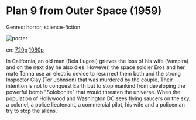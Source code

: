 # Plan 9 from Outer Space (1959)

Genres: horror, science-fiction

![poster](http://image.tmdb.org/t/p/w500/tBkJps1poCnVqWbqNfVLgAbb8br.jpg)

en:
  [720p](magnet:?xt=urn:btih:556EB5EB08B0AA437A7572541E187DC27BDD4C3B&tr=udp://glotorrents.pw:6969/announce&tr=udp://tracker.opentrackr.org:1337/announce&tr=udp://torrent.gresille.org:80/announce&tr=udp://tracker.openbittorrent.com:80&tr=udp://tracker.coppersurfer.tk:6969&tr=udp://tracker.leechers-paradise.org:6969&tr=udp://p4p.arenabg.ch:1337&tr=udp://tracker.internetwarriors.net:1337)
  [1080p](magnet:?xt=urn:btih:4E7889719AD971218F10479059D51BE46BE2AC5F&tr=udp://glotorrents.pw:6969/announce&tr=udp://tracker.opentrackr.org:1337/announce&tr=udp://torrent.gresille.org:80/announce&tr=udp://tracker.openbittorrent.com:80&tr=udp://tracker.coppersurfer.tk:6969&tr=udp://tracker.leechers-paradise.org:6969&tr=udp://p4p.arenabg.ch:1337&tr=udp://tracker.internetwarriors.net:1337)
  


In California, an old man (Bela Lugosi) grieves the loss of his wife (Vampira) and on the next day he also dies. However, the space soldier Eros and her mate Tanna use an electric device to resurrect them both and the strong Inspector Clay (Tor Johnson) that was murdered by the couple. Their intention is not to conquest Earth but to stop mankind from developing the powerful bomb "Solobonite" that would threaten the universe. When the population of Hollywood and Washington DC sees flying saucers on the sky, a colonel, a police lieutenant, a commercial pilot, his wife and a policeman try to stop the aliens.